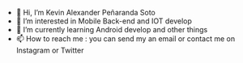 - 👋 Hi, I’m Kevin Alexander Peñaranda Soto
- 👀 I’m interested in Mobile Back-end and IOT develop 
- 🌱 I’m currently learning Android develop and other things
- 📫 How to reach me : you can send my an email or contact me on Instagram or Twitter 

<!---
KevinAlexanderSoto/KevinAlexanderSoto is a ✨ special ✨ repository because its `README.md` (this file) appears on your GitHub profile.
You can click the Preview link to take a look at your changes.
--->
